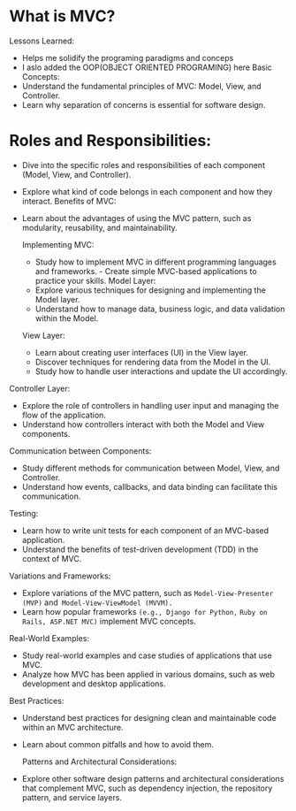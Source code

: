 # What is MVC?
   
 Lessons Learned:
- Helps me solidify the programing paradigms and conceps
- I aslo added the OOP(OBJECT ORIENTED PROGRAMING) here 
 Basic Concepts: 
- Understand the fundamental principles of MVC: Model, View, and Controller.
-  Learn why separation of concerns is essential for software design.
 # Roles and Responsibilities:
 - Dive into the specific roles and responsibilities of each component (Model, View, and Controller).
 -  Explore what kind of code belongs in each component and how they interact.
 Benefits of MVC: 
- Learn about the advantages of using the MVC pattern, such as modularity, reusability, and maintainability.

    Implementing MVC:
     - Study how to implement MVC in different programming languages and frameworks.
      -  Create simple MVC-based applications to practice your skills.
   Model Layer:
  - Explore various techniques for designing and implementing the Model layer.
  -   Understand how to manage data, business logic, and data validation within the Model.

     View Layer:
  -  Learn about creating user interfaces (UI) in the View layer.
  -   Discover techniques for rendering data from the Model in the UI.
  -    Study how to handle user interactions and update the UI accordingly.

 Controller Layer:
 - Explore the role of controllers in handling user input and managing the flow of the application.
 -  Understand how controllers interact with both the Model and View components.

  Communication between Components: 
  - Study different methods for communication between Model, View, and Controller.
  -  Understand how events, callbacks, and data binding can facilitate this communication.

 Testing:  
- Learn how to write unit tests for each component of an MVC-based application.
-  Understand the benefits of test-driven development (TDD) in the context of MVC.

  Variations and Frameworks: 
 - Explore variations of the MVC pattern, such as `Model-View-Presenter (MVP)` and` Model-View-ViewModel (MVVM).` 
 - Learn how popular frameworks `(e.g., Django for Python,` `Ruby on Rails, ASP.NET MVC)` implement MVC concepts.

  Real-World Examples: 
 - Study real-world examples and case studies of applications that use MVC.
 - Analyze how MVC has been applied in various domains, such as web development and desktop applications.

  Best Practices: 
 - Understand best practices for designing clean and maintainable code within an MVC architecture.
 -  Learn about common pitfalls and how to avoid them.

    Patterns and Architectural Considerations:
   - Explore other software design patterns and architectural considerations that complement MVC, such as dependency injection, the repository pattern, and service layers.

 




